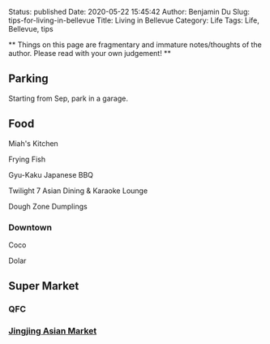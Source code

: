 Status: published
Date: 2020-05-22 15:45:42
Author: Benjamin Du
Slug: tips-for-living-in-bellevue
Title: Living in Bellevue
Category: Life
Tags: Life, Bellevue, tips

**
Things on this page are fragmentary and immature notes/thoughts of the author.
Please read with your own judgement!
**


## Parking

Starting from Sep, park in a garage.

## Food

Miah's Kitchen

Frying Fish

Gyu-Kaku Japanese BBQ

Twilight 7 Asian Dining & Karaoke Lounge

Dough Zone Dumplings


### Downtown

Coco

Dolar

## Super Market

### QFC 

### [Jingjing Asian Market](http://www.legendu.net/misc/blog/jingjing-asian-market/)

